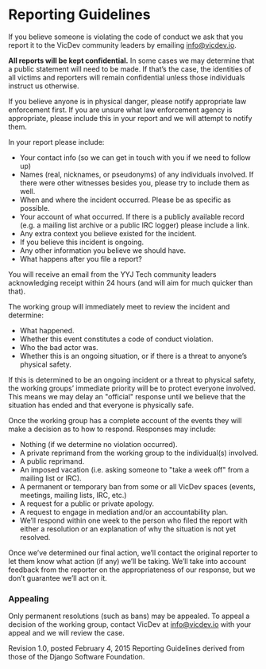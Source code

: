 # Reporting Guidelines

If you believe someone is violating the code of conduct we ask that you report
it to the VicDev community leaders by emailing info@vicdev.io.

**All reports will be kept confidential.** In some cases we may determine that a
public statement will need to be made. If that’s the case, the identities of all
victims and reporters will remain confidential unless those individuals instruct
us otherwise.

If you believe anyone is in physical danger, please notify appropriate law
enforcement first. If you are unsure what law enforcement agency is appropriate,
please include this in your report and we will attempt to notify them.

In your report please include:

* Your contact info (so we can get in touch with you if we need to follow up)
* Names (real, nicknames, or pseudonyms) of any individuals involved. If there
  were other witnesses besides you, please try to include them as well.
* When and where the incident occurred. Please be as specific as possible.
* Your account of what occurred. If there is a publicly available record (e.g. a
  mailing list archive or a public IRC logger) please include a link.
* Any extra context you believe existed for the incident.
* If you believe this incident is ongoing.
* Any other information you believe we should have.
* What happens after you file a report?

You will receive an email from the YYJ Tech community leaders acknowledging
receipt within 24 hours (and will aim for much quicker than that).

The working group will immediately meet to review the incident and determine:

* What happened.
* Whether this event constitutes a code of conduct violation.
* Who the bad actor was.
* Whether this is an ongoing situation, or if there is a threat to anyone’s
  physical safety.

If this is determined to be an ongoing incident or a threat to physical safety,
the working groups’ immediate priority will be to protect everyone involved.
This means we may delay an "official" response until we believe that the
situation has ended and that everyone is physically safe.

Once the working group has a complete account of the events they will make a
decision as to how to respond. Responses may include:

* Nothing (if we determine no violation occurred).
* A private reprimand from the working group to the individual(s) involved.
* A public reprimand.
* An imposed vacation (i.e. asking someone to "take a week off" from a mailing
  list or IRC).
* A permanent or temporary ban from some or all VicDev spaces (events, meetings,
  mailing lists, IRC, etc.)
* A request for a public or private apology.
* A request to engage in mediation and/or an accountability plan.
* We’ll respond within one week to the person who filed the report with either a
  resolution or an explanation of why the situation is not yet resolved.

Once we’ve determined our final action, we’ll contact the original reporter to
let them know what action (if any) we’ll be taking. We’ll take into account
feedback from the reporter on the appropriateness of our response, but we don’t
guarantee we’ll act on it.

### Appealing

Only permanent resolutions (such as bans) may be appealed. To appeal a decision
of the working group, contact VicDev at info@vicdev.io with your appeal and we
will review the case.

Revision 1.0, posted February 4, 2015 Reporting Guidelines derived from those of
the Django Software Foundation.